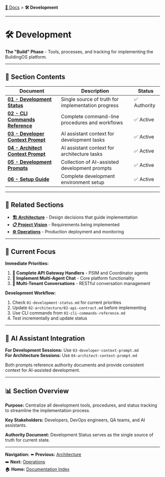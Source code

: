 [📖 Docs](../README.md) > **🛠️ Development**

---

# 🛠️ Development

**The "Build" Phase** - Tools, processes, and tracking for implementing the BuildingOS platform.

---

## 📑 **Section Contents**

| Document | Description | Status |
|----------|-------------|--------|
| **[01 - Development Status](./01-development-status.md)** | Single source of truth for implementation progress | ✅ Authority |
| **[02 - CLI Commands Reference](./02-cli-commands-reference.md)** | Complete command-line procedures and workflows | ✅ Active |
| **[03 - Developer Context Prompt](./03-developer-context-prompt.md)** | AI assistant context for development tasks | ✅ Active |
| **[04 - Architect Context Prompt](./04-architect-context-prompt.md)** | AI assistant context for architecture tasks | ✅ Active |
| **[05 - Development Prompts](./05-development-prompts.md)** | Collection of AI-assisted development prompts | ✅ Active |
| **[06 - Setup Guide](./06-setup-guide.md)** | Complete development environment setup | ✅ Active |

---

## 🔗 **Related Sections**

- **[🏗️ Architecture](../02-architecture/README.md)** - Design decisions that guide implementation
- **[📋 Project Vision](../01-project-vision/README.md)** - Requirements being implemented
- **[⚙️ Operations](../04-operations/README.md)** - Production deployment and monitoring

---

## 🎯 **Current Focus**

**Immediate Priorities:**
1. **🔧 Complete API Gateway Handlers** - PSIM and Coordinator agents
2. **🌟 Implement Multi-Agent Chat** - Core platform functionality
3. **👥 Multi-Tenant Conversations** - RESTful conversation management

**Development Workflow:**
1. Check `01-development-status.md` for current priorities
2. Update `02-architecture/02-api-contract.md` before implementing
3. Use CLI commands from `02-cli-commands-reference.md`
4. Test incrementally and update status

---

## 🧠 **AI Assistant Integration**

**For Development Sessions:** Use `03-developer-context-prompt.md`  
**For Architecture Sessions:** Use `04-architect-context-prompt.md`

Both prompts reference authority documents and provide consistent context for AI-assisted development.

---

## 📊 **Section Overview**

**Purpose:** Centralize all development tools, procedures, and status tracking to streamline the implementation process.

**Key Stakeholders:** Developers, DevOps engineers, QA teams, and AI assistants.

**Authority Document:** Development Status serves as the single source of truth for current state.

---

**Navigation:**
⬅️ **Previous:** [Architecture](../02-architecture/README.md)  
➡️ **Next:** [Operations](../04-operations/README.md)  
🏠 **Home:** [Documentation Index](../README.md)
